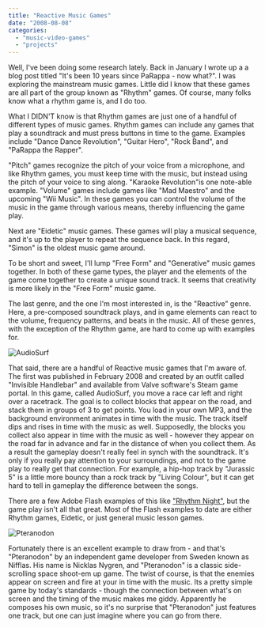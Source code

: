 ```yaml
---
title: "Reactive Music Games"
date: "2008-08-08"
categories:
  - "music-video-games"
  - "projects"
---
```


Well, I've been doing some research lately. Back in January I wrote up a a blog post titled "It's been 10 years since PaRappa - now what?". I was exploring the mainstream music games. Little did I know that these games are all part of the group known as "Rhythm" games. Of course, many folks know what a rhythm game is, and I do too.

What I DIDN'T know is that Rhythm games are just one of a handful of different types of music games. Rhythm games can include any games that play a soundtrack and must press buttons in time to the game. Examples include "Dance Dance Revolution", "Guitar Hero", "Rock Band", and "PaRappa the Rapper".

"Pitch" games recognize the pitch of your voice from a microphone, and like Rhythm games, you must keep time with the music, but instead using the pitch of your voice to sing along. "Karaoke Revolution"is one note-able example. "Volume" games include games like "Mad Maestro" and the upcoming "Wii Music". In these games you can control the volume of the music in the game through various means, thereby influencing the game play.

Next are "Eidetic" music games. These games will play a musical sequence, and it's up to the player to repeat the sequence back. In this regard, "Simon" is the oldest music game around.

To be short and sweet, I'll lump "Free Form" and "Generative" music games together. In both of these game types, the player and the elements of the game come together to create a unique sound track. It seems that creativity is more likely in the "Free Form" music game.

The last genre, and the one I'm most interested in, is the "Reactive" genre. Here, a pre-composed soundtrack plays, and in game elements can react to the volume, frequency patterns, and beats in the music. All of these genres, with the exception of the Rhythm game, are hard to come up with examples for.

![AudioSurf](https://d2ypg8o05lff0b.cloudfront.net/wp-content/uploads/2008/08/audiosurf.jpg)

That said, there are a handful of Reactive music games that I'm aware of. The first was published in February 2008 and created by an outfit called "Invisible Handlebar" and available from Valve software's Steam game portal. In this game, called AudioSurf, you move a race car left and right over a racetrack. The goal is to collect blocks that appear on the road, and stack them in groups of 3 to get points. You load in your own MP3, and the background environment animates in time with the music. The track itself dips and rises in time with the music as well. Supposedly, the blocks you collect also appear in time with the music as well - however they appear on the road far in advance and far in the distance of when you collect them. As a result the gameplay doesn't really feel in synch with the soundtrack. It's only if you really pay attention to your surroundings, and not to the game play to really get that connection. For example, a hip-hop track by "Jurassic 5" is a little more bouncy than a rock track by "Living Colour", but it can get hard to tell in gameplay the difference between the songs.

There are a few Adobe Flash examples of this like ["Rhythm Night"](http://www.gamebrew.com/game/rhythm-night/play), but the game play isn't all that great. Most of the Flash examples to date are either Rhythm games, Eidetic, or just general music lesson games.

![Pteranodon](https://d2ypg8o05lff0b.cloudfront.net/wp-content/uploads/2008/08/pteranodon.jpg)

Fortunately there is an excellent example to draw from - and that's "Pteranodon" by an independent game developer from Sweden known as Nifflas. His name is Nicklas Nygren, and "Pteranodon" is a classic side-scrolling space shoot-em up game. The twist of course, is that the enemies appear on screen and fire at your in time with the music. Its a pretty simple game by today's standards - though the connection between what's on screen and the timing of the music makes me giddy. Apparently he composes his own music, so it's no surprise that "Pteranodon" just features one track, but one can just imagine where you can go from there.
